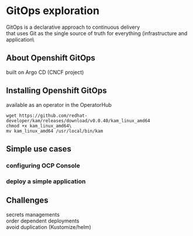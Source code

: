 # GitOps exploration
GitOps is a declarative approach to continuous delivery\
that uses Git as the single source of truth for everything (infrastructure and application\
## About Openshift GitOps
built on Argo CD (CNCF project)
## Installing Openshift GitOps
available as an operator in the OperatorHub
```
wget https://github.com/redhat-developer/kam/releases/download/v0.0.40/kam_linux_amd64
chmod +x kam_linux_amd64\ 
mv kam_linux_amd64 /usr/local/bin/kam
```

## Simple use cases
### configuring OCP Console
### deploy a simple application
## Challenges
secrets managements\
order dependent deployments\
avoid duplication (Kustomize/helm)
